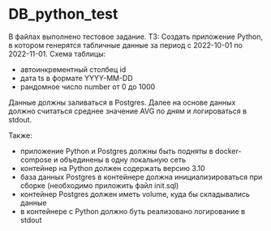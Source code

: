 # DB_python_test
В файлах выполнено тестовое задание. ТЗ:
Создать приложение Python, в котором генерятся табличные данные за период с 2022-10-01 по 2022-11-01. Схема таблицы:
- автоинкрементный столбец id
- дата ts в формате YYYY-MM-DD
- рандомное число number от 0 до 1000

Данные должны заливаться в Postgres. Далее на основе данных должно считаться среднее значение AVG по дням и логироваться в stdout. 

Также:
- приложение Python и Postgres должны быть подняты в docker-compose и объединены в одну локальную сеть
- контейнер на Python должен содержать версию 3.10
- база данных Postgres в контейнере должна инициализироваться при сборке (необходимо приложить файл init.sql)
- контейнер Postgres должен иметь volume, куда бы складывались данные
- в контейнере с Python должно буть реализовано логирование в stdout
